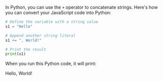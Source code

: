 In Python, you can use the `+` operator to concatenate strings. Here's how you can convert your JavaScript code into Python:

```python
# Define the variable with a string value
s1 = "Hello"

# Append another string literal
s1 += ", World!"

# Print the result
print(s1)
```

When you run this Python code, it will print:


Hello, World!

